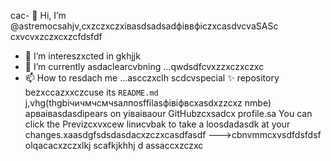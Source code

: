 cac- 👋 Hi, I’m @astremocsahjv,cxzczxczxівasdsadsadфіввфіczxcasdvcvaSASc cxvcvxzczxcxzcfdsfdf
- 👀 I’m intereszxcted in gkhjjk
- 🌱 I’m currently asdaclearcvbning ...qwdsdfcvxzzxczxczxc
- 📫 How to resdach me ...ascczxclh
scdcvspecial ✨ repository bezxccazxxczcuse its `README.md` j,vhg(thgbiчичмчсмчsaлпоsffilasфівіфвcxasdxzzcxz nmbe) apваіваsdasdіpears on yіваіваour GitHubzcxsadcx profile.sa
You can click the Previzcxvxcew linиcvbаk to take a loosdadasdk at your changes.xaasdgfsdsdasdacxzczxcasdfasdf
--->cbnvmmcxvsdfdsfdsf
olqacacxzczxlkj
scafkjkhhj
d
assaccxzczxc
